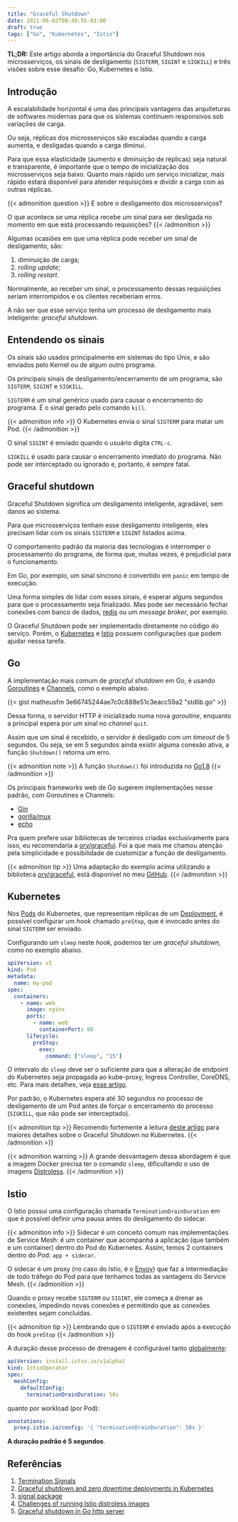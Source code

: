 ```yaml
---
title: "Graceful Shutdown"
date: 2021-06-02T00:49:55-03:00
draft: true
tags: ["Go", "Kubernetes", "Istio"]
---
```

**TL;DR:**
Este artigo aborda a importância do Graceful Shutdown nos microsserviços, 
os sinais de desligamento (`SIGTERM`, `SIGINT` e `SIGKILL`) 
e três visões sobre esse desafio: Go, Kubernetes e Istio.
<!--more-->

## Introdução

A escalabilidade horizontal é uma das principais vantagens das arquiteturas de softwares modernas 
para que os sistemas continuem responsivos sob variações de carga. 

Ou seja, réplicas dos microsserviços são escaladas quando a carga aumenta, e desligadas quando a carga diminui.

Para que essa elasticidade (aumento e diminuição de réplicas) seja natural e transparente, 
é importante que o tempo de inicialização dos microsserviços seja baixo.
Quanto mais rápido um serviço inicializar, 
mais rápido estará disponível para atender requisições 
e dividir a carga com as outras réplicas.

{{< admonition question >}}
E sobre o desligamento dos microsserviços?

O que acontece se uma réplica recebe um sinal para ser desligada no momento em que está processando requisições?
{{< /admonition >}}

Algumas ocasiões em que uma réplica pode receber um sinal de desligamento, são:
1. diminuição de carga;
2. _rolling update_;
3. _rolling restart_.

Normalmente, ao receber um sinal, o processamento dessas requisições seriam interrompidos e os clientes receberiam erros.

A não ser que esse serviço tenha um processo de desligamento mais inteligente: _graceful shutdown_.

## Entendendo os sinais

Os sinais são usados principalmente em sistemas do tipo Unix, e são enviados pelo Kernel ou de algum outro programa.

Os principais sinais de desligamento/encerramento de um programa, são `SIGTERM`, `SIGINT` e `SIGKILL`.

`SIGTERM` é um sinal genérico usado para causar o encerramento do programa. É o sinal gerado pelo comando `kill`.

{{< admonition info >}}
O Kubernetes envia o sinal `SIGTERM` para matar um Pod.
{{< /admonition >}}

O sinal `SIGINT` é enviado quando o usuário digita `CTRL-c`.

`SIGKILL` é usado para causar o encerramento imediato do programa. 
Não pode ser interceptado ou ignorado e, portanto, é sempre fatal.

## Graceful shutdown

Graceful Shutdown significa um desligamento inteligente, agradável, sem danos ao sistema.

Para que microsserviços tenham esse desligamento inteligente, eles precisam lidar com os sinais `SIGTERM` e `SIGINT` listados acima.

O comportamento padrão da maioria das tecnologias é interromper o processamento do programa, 
de forma que, muitas vezes, é prejudicial para o funcionamento.

Em Go, por exemplo, um sinal síncrono é convertido em `panic` em tempo de execução.

Uma forma simples de lidar com esses sinais, é esperar alguns segundos para que o processamento seja finalizado. 
Mas pode ser necessário fechar conexões com banco de dados, [redis](https://redis.io/) ou um _message broker_, por exemplo.

O Graceful Shutdown pode ser implementado diretamente no código do serviço.
Porém, o [Kubernetes](https://kubernetes.io/) e [Istio](https://istio.io/) possuem configurações que podem ajudar nessa tarefa.

## Go

A implementação mais comum de _graceful shutdown_ em Go, 
é usando [Goroutines](https://gobyexample.com/goroutines) e [Channels](https://gobyexample.com/channels), como o exemplo abaixo.

{{< gist matheusfm 3e66745244ae7c0c888e51c3eacc59a2 "stdlib.go" >}}

Dessa forma, o servidor HTTP é inicializado numa nova _goroutine_, enquanto a principal espera por um sinal no _channel_ `quit`.

Assim que um sinal é recebido, o servidor é desligado com um _timeout_ de 5 segundos.
Ou seja, se em 5 segundos ainda existir alguma conexão ativa, a função `Shutdown()` retorna um erro.

{{< admonition note >}}
A função `Shutdown()` foi introduzida no [Go1.8](https://golang.org/doc/go1.8#http_shutdown)
{{< /admonition >}}

Os principais frameworks web de Go sugerem implementações nesse padrão, com Goroutines e Channels:
- [Gin](https://github.com/gin-gonic/gin#graceful-shutdown-or-restart)
- [gorilla/mux](https://github.com/gorilla/mux#graceful-shutdown)
- [echo](https://echo.labstack.com/cookbook/graceful-shutdown/)

Pra quem prefere usar bibliotecas de terceiros criadas exclusivamente para isso, 
eu recomendaria a [ory/graceful](https://github.com/ory/graceful). 
Foi a que mais me chamou atenção pela simplicidade e possibilidade de customizar a função de desligamento.

{{< admonition tip >}}
Uma adaptação do exemplo acima utilizando a biblioteca [ory/graceful](https://github.com/ory/graceful), 
está disponível no meu [GitHub](https://github.com/matheusfm/go-graceful/blob/master/ory.go).
{{< /admonition >}}

## Kubernetes

Nos [Pods](https://kubernetes.io/docs/concepts/workloads/pods/) do Kubernetes, 
que representam réplicas de um [Deployment](https://kubernetes.io/docs/concepts/workloads/controllers/deployment/),
é possível configurar um _hook_ chamado `preStop`, que é invocado antes do sinal `SIGTERM` ser enviado.

Configurando um `sleep` neste _hook_, podemos ter um _graceful shutdown_, como no exemplo abaixo.

```yaml
apiVersion: v1
kind: Pod
metadata:
  name: my-pod
spec:
  containers:
    - name: web
      image: nginx
      ports:
        - name: web
          containerPort: 80
      lifecycle:
        preStop:
          exec:
            command: ["sleep", "15"]
```

O intervalo do `sleep` deve ser o suficiente para que a alteração de endpoint do Kubernetes seja propagada ao 
kube-proxy, Ingress Controller, CoreDNS, etc. 
Para mais detalhes, veja [esse artigo](https://learnk8s.io/graceful-shutdown).

Por padrão, o Kubernetes espera até 30 segundos no processo de desligamento de um Pod 
antes de forçar o encerramento do processo (`SIGKILL`, que não pode ser interceptado).

{{< admonition tip >}}
Recomendo fortemente a leitura [deste artigo](https://learnk8s.io/graceful-shutdown) para maiores detalhes 
sobre o Graceful Shutdown no Kubernetes.
{{< /admonition >}}

{{< admonition warning >}}
A grande desvantagem dessa abordagem é que a imagem Docker precisa ter o comando `sleep`, 
dificultando o uso de imagens [Distroless](https://github.com/GoogleContainerTools/distroless).
{{< /admonition >}}

## Istio

O Istio possui uma configuração chamada `TerminationDrainDuration` em que é possível definir uma pausa antes do desligamento do sidecar.

{{< admonition info >}}
Sidecar é um conceito comum nas implementações de Service Mesh:
é um container que acompanha a aplicação (que também e um container) dentro do Pod do Kubernetes. 
Assim, temos 2 containers dentro do Pod: `app + sidecar`.

O sidecar é um proxy (no caso do Istio, é o [Envoy](https://www.envoyproxy.io/))
que faz a intermediação de todo tráfego do Pod para que tenhamos todas as vantagens do Service Mesh. 
{{< /admonition >}}

Quando o proxy recebe `SIGTERM` ou `SIGINT`, ele começa a drenar as conexões, 
impedindo novas conexões e permitindo que as conexões existentes sejam concluídas.

{{< admonition tip >}}
Lembrando que o `SIGTERM` é enviado após a execução do hook `preStop`
{{< /admonition >}}

A duração desse processo de drenagem é configurável tanto [globalmente](https://istio.io/v1.11/docs/reference/config/istio.mesh.v1alpha1/#ProxyConfig):

```yaml
apiVersion: install.istio.io/v1alpha1
kind: IstioOperator
spec:
  meshConfig:
    defaultConfig:
      terminationDrainDuration: 50s
```

quanto por workload (por Pod):

```yaml
annotations:
  proxy.istio.io/config: '{ "terminationDrainDuration": 50s }'
```

**A duração padrão é 5 segundos**.

## Referências

1. [Termination Signals](https://www.gnu.org/software/libc/manual/html_node/Termination-Signals.html)
2. [Graceful shutdown and zero downtime deployments in Kubernetes](https://learnk8s.io/graceful-shutdown)
3. [signal package](https://pkg.go.dev/os/signal)
4. [Challenges of running Istio distroless images](https://www.solo.io/blog/challenges-of-running-istio-distroless-images/)
5. [Graceful shutdown in Go http server](https://medium.com/honestbee-tw-engineer/gracefully-shutdown-in-go-http-server-5f5e6b83da5a)
